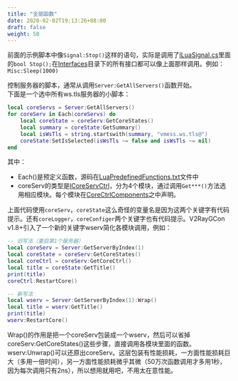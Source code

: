 ```yaml
---
title: "全部函数"
date: 2020-02-02T19:13:26+08:00
draft: false
weight: 50
---
```


前面的示例脚本中像`Signal:Stop()`这样的语句，实际是调用了[ILuaSignal.cs][1]里面的`bool Stop();`在[Interfaces][2]目录下的所有接口都可以像上面那样调用。例如：`Misc:Sleep(1000)`

控制服务器的脚本，通常从调用`Server:GetAllServers()`函数开始。  
下面是一个选中所有ws.tls服务器的小脚本：  
```lua
local coreServs = Server:GetAllServers()
for coreServ in Each(coreServs) do
    local coreState = coreServ:GetCoreStates()
    local summary = coreState:GetSummary()
    local isWsTls = string.startswith(summary, "vmess.ws.tls@")
    coreState:SetIsSelected(isWsTls ~= false and isWsTls ~= nil)
end
```
其中：  
 * Each()是预定义函数，源码在[LuaPredefinedFunctions.txt][4]文件中
 * coreServ的类型是[ICoreServCtrl][3]，分为4个模块，通过调用`Get***()`方法选用相应模块。每个模块在[CoreCtrlComponents][5]之中声明。

上面代码使用`coreServ`，`coreState`这么奇怪的变量名是因为这两个关键字有代码提示。还有`coreLogger`，`coreConfiger`两个关键字也有代码提示。V2RayGCon v1.8+引入了一个新的关键字wserv简化各模块调用，例如：
```lua
-- 旧写法（重启第1个服务器）
local coreServ = Server:GetServerByIndex(1)
local coreState = coreServ:GetCoreStates()
local coreCtrl = coreServ:GetCoreCtrl()
local title = coreState:GetTitle()
print(title)
coreCtrl:RestartCore()

-- 新写法
local wserv = Server:GetServerByIndex(1):Wrap()
local title = wserv:GetTitle()
print(title)
wserv:RestartCore()
```
Wrap()的作用是把一个coreServ包装成一个wserv，然后可以省掉coreServ:GetCoreStates()这些步骤，直接调用各模块里面的函数。wserv:Unwrap()可以还原出coreServ。这层包装有性能损耗，一方面性能损耗巨大（多用一倍时间），另一方面性能损耗微乎其微（50万次函数调用才多用1秒，因为每次调用只有2ns），所以想用就用吧，不用太在意性能。  

[1]: https://github.com/vrnobody/V2RayGCon/blob/master/3rd/Luna/Interfaces/ILuaSignal.cs "ILuaSignal.cs"
[2]: https://github.com/vrnobody/V2RayGCon/tree/master/3rd/Luna/Interfaces "Interfaces"
[3]: https://github.com/vrnobody/V2RayGCon/blob/master/VgcApis/Interfaces/ICoreServCtrl.cs "ICoreServCtrl.cs"
[4]: https://github.com/vrnobody/V2RayGCon/blob/master/3rd/Luna/Resources/Files/LuaPredefinedFunctions.txt "LuaPredefinedFunctions.txt"
[5]: https://github.com/vrnobody/V2RayGCon/tree/master/VgcApis/Interfaces/CoreCtrlComponents "CoreCtrlComponents"